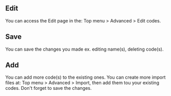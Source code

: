 ## Edit
You can access the Edit page in the: Top menu > Advanced > Edit codes.

## Save
You can save the changes you made ex. editing name(s), deleting code(s).

## Add
You can add more code(s) to the existing ones. You can create more import files at: Top menu > Advanced > Import, then add them tou your existing codes. Don't forget to save the changes.
